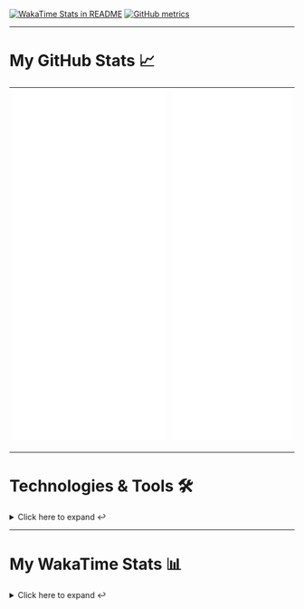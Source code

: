 [![WakaTime Stats in README](https://github.com/LOsioChico/LOsioChico/actions/workflows/waka.yml/badge.svg)](https://github.com/LOsioChico/LOsioChico/actions/workflows/waka.yml) [![GitHub metrics](https://github.com/LOsioChico/LOsioChico/actions/workflows/metrics.yml/badge.svg)](https://github.com/LOsioChico/LOsioChico/actions/workflows/metrics.yml)

---

# My GitHub Stats 📈

| ![](./assets/metrics.svg) | ![](./assets/metrics2.svg) |
| ------------------------- | -------------------------- |

---

# Technologies & Tools 🛠️

<details>
<summary>Click here to expand ↩️</summary>
<br>

## Programming Languages

[![HTML5](https://img.shields.io/badge/HTML5-E34F26?style=for-the-badge&logo=html5&logoColor=white)](https://developer.mozilla.org/en-US/docs/Web/HTML)
[![CSS3](https://img.shields.io/badge/CSS3-1572B6?style=for-the-badge&logo=css3&logoColor=white)](https://developer.mozilla.org/en-US/docs/Web/CSS)
[![JavaScript](https://img.shields.io/badge/JavaScript-F7DF1E?style=for-the-badge&logo=javascript&logoColor=black)](https://developer.mozilla.org/en-US/docs/Web/JavaScript)
[![TypeScript](https://img.shields.io/badge/TypeScript-007ACC?style=for-the-badge&logo=typescript&logoColor=white)](https://www.typescriptlang.org/)

## Web Development

[![React](https://img.shields.io/badge/React-%2361DAFB.svg?&style=for-the-badge&logo=react&logoColor=white)](https://reactjs.org/)
[![React Router Dom](https://img.shields.io/badge/React%20Router%20Dom-CA4245?style=for-the-badge&logo=react-router&logoColor=white)](https://reactrouter.com/)
[![Framer Motion](https://img.shields.io/badge/Framer%20Motion-000000?style=for-the-badge&logo=framer&logoColor=white)](https://www.framer.com/api/motion/)
[![React Query](https://img.shields.io/badge/React%20Query-FF4154?style=for-the-badge&logo=react&logoColor=white)](https://react-query.tanstack.com/)
![Zustand](https://img.shields.io/badge/zustand-%2320232a.svg?style=for-the-badge&logo=react&logoColor=%2361DAFB)

## Form Handling

[![React Hook Form](https://img.shields.io/badge/React%20Hook%20Form-0DAE8B?style=for-the-badge&logo=react-hook-form&logoColor=white)](https://react-hook-form.com/)
[![Zod](https://img.shields.io/badge/Zod-DF2935?style=for-the-badge&logo=typescript&logoColor=white)](https://github.com/colinhacks/zod)

## Web Development Tools

[![Vitest](https://img.shields.io/badge/Vitest-646CFF?style=for-the-badge&logo=vite&logoColor=white)](https://vitest.netlify.app/)
[![ESLint](https://img.shields.io/badge/ESLint-4B32C3?style=for-the-badge&logo=eslint&logoColor=white)](https://eslint.org/)
[![Prettier](https://img.shields.io/badge/Prettier-F7B93E?style=for-the-badge&logo=prettier&logoColor=black)](https://prettier.io/)
[![Tailwind CSS](https://img.shields.io/badge/Tailwind%20CSS-38B2AC?style=for-the-badge&logo=tailwind-css&logoColor=white)](https://tailwindcss.com/)

## Workflow Tools

[![Git](https://img.shields.io/badge/Git-F05032?style=for-the-badge&logo=git&logoColor=white)](https://git-scm.com/)
[![Visual Studio Code](https://img.shields.io/badge/Visual%20Studio%20Code-007ACC?style=for-the-badge&logo=visual-studio-code&logoColor=white)](https://code.visualstudio.com/)

</details>

---

# My WakaTime Stats 📊

<details>
<summary>Click here to expand ↩️</summary>
<br>

<!--START_SECTION:waka-->
![Code Time](http://img.shields.io/badge/Code%20Time-1%2C173%20hrs%2053%20mins-blue)

![Lines of code](https://img.shields.io/badge/From%20Hello%20World%20I%27ve%20Written-716.7%20thousand%20lines%20of%20code-blue)

**🐱 My GitHub Data** 

> 📦 286.9 kB Used in GitHub's Storage 
 > 
> 🏆 302 Contributions in the Year 2024
 > 
> 🚫 Not Opted to Hire
 > 
> 📜 21 Public Repositories 
 > 
> 🔑 12 Private Repositories 
 > 
**I'm an Early 🐤** 

```text
🌞 Morning                1419 commits        ██████░░░░░░░░░░░░░░░░░░░   23.08 % 
🌆 Daytime                2594 commits        ███████████░░░░░░░░░░░░░░   42.19 % 
🌃 Evening                1134 commits        █████░░░░░░░░░░░░░░░░░░░░   18.45 % 
🌙 Night                  1001 commits        ████░░░░░░░░░░░░░░░░░░░░░   16.28 % 
```
📅 **I'm Most Productive on Wednesday** 

```text
Monday                   1030 commits        ████░░░░░░░░░░░░░░░░░░░░░   16.75 % 
Tuesday                  577 commits         ██░░░░░░░░░░░░░░░░░░░░░░░   09.39 % 
Wednesday                2028 commits        ████████░░░░░░░░░░░░░░░░░   32.99 % 
Thursday                 933 commits         ████░░░░░░░░░░░░░░░░░░░░░   15.18 % 
Friday                   653 commits         ███░░░░░░░░░░░░░░░░░░░░░░   10.62 % 
Saturday                 584 commits         ██░░░░░░░░░░░░░░░░░░░░░░░   09.50 % 
Sunday                   343 commits         █░░░░░░░░░░░░░░░░░░░░░░░░   05.58 % 
```


📊 **This Week I Spent My Time On** 

```text
💬 Programming Languages: 
TypeScript               7 hrs 17 mins       █████████░░░░░░░░░░░░░░░░   36.09 % 
Go                       3 hrs 55 mins       █████░░░░░░░░░░░░░░░░░░░░   19.40 % 
Astro                    3 hrs 45 mins       █████░░░░░░░░░░░░░░░░░░░░   18.55 % 
C#                       2 hrs 3 mins        ███░░░░░░░░░░░░░░░░░░░░░░   10.19 % 
Java                     1 hr                █░░░░░░░░░░░░░░░░░░░░░░░░   05.02 % 
```

**I Mostly Code in TypeScript** 

```text
TypeScript               22 repos            █████████████░░░░░░░░░░░░   53.66 % 
Go                       2 repos             █░░░░░░░░░░░░░░░░░░░░░░░░   04.88 % 
Python                   2 repos             █░░░░░░░░░░░░░░░░░░░░░░░░   04.88 % 
Astro                    1 repo              █░░░░░░░░░░░░░░░░░░░░░░░░   02.44 % 
Dart                     1 repo              █░░░░░░░░░░░░░░░░░░░░░░░░   02.44 % 
```




 Last Updated on 19/02/2024 00:45:44 UTC
<!--END_SECTION:waka-->

## </details>
